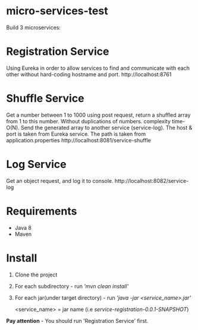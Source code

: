 # micro-services-test
Build 3 microservices:

# Registration Service
Using Eureka in order to allow services to find and communicate with each other without hard-coding hostname and port. 
http://localhost:8761

# Shuffle Service
Get a number between 1 to 1000 using post request, return a shuffled array from 1 to this number.
Without duplications of numbers. complexity time- O(N).
Send the generated array to another service (service-log). 
The host & port is taken from Eureka service. The path is taken from application.properties
http://localhost:8081/service-shuffle

# Log Service
Get an object request, and log it to console.
http://localhost:8082/service-log

# Requirements
* Java 8
* Maven 

# Install
1. Clone the project
2. For each subdirectory - run *'mvn clean install'*
3. For each jar(under target directory) - run *'java -jar <service_name>.jar'*

      <service_name> = jar name (i.e *service-registration-0.0.1-SNAPSHOT*)
    
**Pay attention** - You should run 'Registration Service' first.
